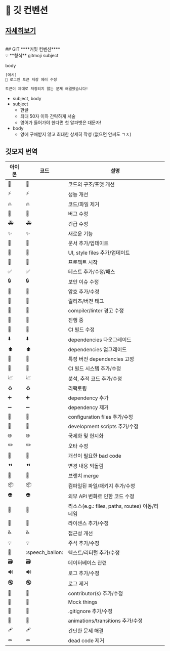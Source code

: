 # 🚀 깃 컨벤션
## [자세히보기](https://blushing-friend-fae.notion.site/Git-Convention-63351e7b214346f48f2946316b7cc5ab)

<br/>
## GIT ****커밋 컨벤션****

<aside>
💡 **형식**
gitmoji subject

body

</aside>

```bash
[예시]
🐛 로그인 토큰 저장 에러 수정

토큰이 제대로 저장되지 않는 문제 해결했습니다!
```

- subject, body
- subject
    - 한글
    - 최대 50자 이하 간략하게 서술
    - 영어가 들어가야 한다면 첫 알파벳은 대문자!
- body
    - 양에 구애받지 않고 최대한 상세히 작성 (없으면 안써도 ㄱㅊ)

## 깃모지 번역

| 아이콘 | 코드 | 설명 |
| --- | --- | --- |
| 🎨 | :art: | 코드의 구조/포맷 개선 |
| ⚡️ | :zap: | 성능 개선 |
| 🔥 | :fire: | 코드/파일 제거 |
| 🐛 | :bug: | 버그 수정 |
| 🚑️ | :ambulance: | 긴급 수정 |
| ✨ | :sparkles: | 새로운 기능 |
| 📝 | :memo: | 문서 추가/업데이트 |
| 💄 | :lipstick: | UI, style files 추가/업데이트 |
| 🎉 | :tada: | 프로젝트 시작 |
| ✅ | :white_check_mark: | 테스트 추가/수정/패스 |
| 🔒️ | :lock: | 보안 이슈 수정 |
| 🔐 | :closed_lock_with_key: | 암호 추가/수정 |
| 🔖 | :bookmark: | 릴리즈/버전 태그 |
| 🚨 | :rotating_light: | compiler/linter 경고 수정 |
| 🚧 | :construction: | 진행 중 |
| 💚 | :green_heart: | CI 빌드 수정 |
| ⬇️ | :arrow_down: | dependencies 다운그레이드 |
| ⬆️ | :arrow_up: | dependencies 업그레이드 |
| 📌 | :pushpin: | 특정 버전 dependencies 고정 |
| 👷 | :construction_worker: | CI 빌드 시스템 추가/수정 |
| 📈 | :chart_with_upwards_trend: | 분석, 추적 코드 추가/수정 |
| ♻️ | :recycle: | 리팩토링 |
| ➕ | :heavy_plus_sign: | dependency 추가 |
| ➖ | :heavy_minus_sign: | dependency 제거 |
| 🔧 | :wrench: | configuration files 추가/수정 |
| 🔨 | :hammer: | development scripts 추가/수정 |
| 🌐 | :globe_with_meridians: | 국제화 및 현지화 |
| ✏️ | :pencil2: | 오타 수정 |
| 💩 | :poop: | 개선이 필요한 bad code |
| ⏪️ | :rewind: | 변경 내용 되돌림 |
| 🔀 | :twisted_rightwards_arrows: | 브랜치 merge |
| 📦️ | :package: | 컴파일된 파일/패키지 추가/수정 |
| 👽️ | :alien: | 외부 API 변화로 인한 코드 수정 |
| 🚚 | :truck: | 리소스(e.g.: files, paths, routes) 이동/리네임 |
| 📄 | :page_facing_up: | 라이센스 추가/수정 |
| ♿️ | :wheelchair: | 접근성 개선 |
| 💡 | :bulb: | 주석 추가/수정 |
| 💬 | :speech_ballon: | 텍스트/리터럴 추가/수정 |
| 🗃️ | :card_file_box: | 데이터베이스 관련 |
| 🔊 | :loud_sound: | 로그 추가/수정 |
| 🔇 | :mute: | 로그 제거 |
| 👥 | :busts_in_silhouette: | contributor(s) 추가/수정 |
| 🤡 | :clown_face: | Mock things |
| 🙈 | :see_no_evil: | .gitignore 추가/수정 |
| 💫 | :dizzy: | animations/transitions 추가/수정 |
| 🩹 | :adhesive_bandage: | 간단한 문제 해결 |
| ⚰️ | :coffin: | dead code 제거 |

